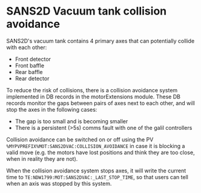 # SANS2D Vacuum tank collision avoidance

SANS2D's vacuum tank contains 4 primary axes that can potentially collide with each other:
- Front detector
- Front baffle
- Rear baffle
- Rear detector

To reduce the risk of collisions, there is a collision avoidance system implemented in DB records in the motorExtensions module. These DB records monitor the gaps between pairs of axes next to each other, and will stop the axes in the following cases:
- The gap is too small and is becoming smaller
- There is a persistent (>5s) comms fault with one of the galil controllers

Collision avoidance can be switched on or off using the PV `%MYPVPREFIX%MOT:SANS2DVAC:COLLISION_AVOIDANCE` in case it is blocking a valid move (e.g. the motors have lost positions and think they are too close, when in reality they are not).

When the collision avoidance system stops axes, it will write the current time to `TE:NDW1799:MOT:SANS2DVAC:_LAST_STOP_TIME`, so that users can tell when an axis was stopped by this system.